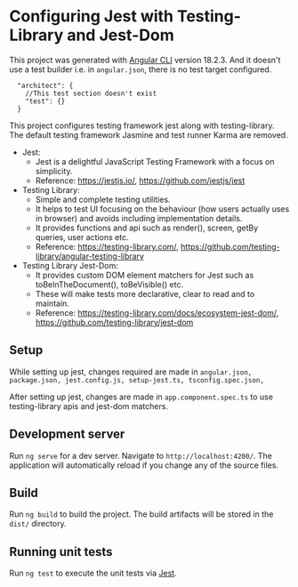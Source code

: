 # Configuring Jest with Testing-Library and Jest-Dom

This project was generated with [Angular CLI](https://github.com/angular/angular-cli) version 18.2.3.
And it doesn't use a test builder i.e. in `angular.json`, there is no test target configured.
```
  "architect": {
    //This test section doesn't exist
    "test": {}
  }
```

This project configures testing framework jest along with testing-library. The default testing framework Jasmine and test runner Karma are removed.
- Jest: 
  - Jest is a delightful JavaScript Testing Framework with a focus on simplicity. 
  - Reference: https://jestjs.io/, https://github.com/jestjs/jest
- Testing Library: 
  - Simple and complete testing utilities. 
  - It helps to test UI focusing on the behaviour (how users actually uses in browser) and avoids including implementation details.
  - It provides functions and api such as render(), screen, getBy queries, user actions etc. 
  - Reference: https://testing-library.com/, https://github.com/testing-library/angular-testing-library
- Testing Library Jest-Dom: 
  - It provides custom DOM element matchers for Jest such as toBeInTheDocument(), toBeVisible() etc.
  - These will make tests more declarative, clear to read and to maintain. 
  - Reference: https://testing-library.com/docs/ecosystem-jest-dom/, https://github.com/testing-library/jest-dom

## Setup
While setting up jest, changes required are made in `angular.json, package.json, jest.config.js, setup-jest.ts, tsconfig.spec.json,`

After setting up jest, changes are made in `app.component.spec.ts` to use testing-library apis and jest-dom matchers.

## Development server

Run `ng serve` for a dev server. Navigate to `http://localhost:4200/`. The application will automatically reload if you change any of the source files.

## Build

Run `ng build` to build the project. The build artifacts will be stored in the `dist/` directory.

## Running unit tests

Run `ng test` to execute the unit tests via [Jest](https://github.com/jestjs/jest).


